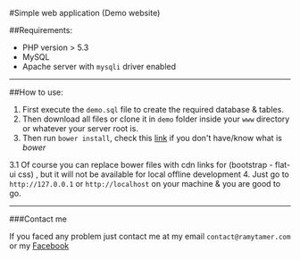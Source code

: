 #Simple web application (Demo website)

##Requirements:

- PHP version > 5.3 
- MySQL
- Apache server with `mysqli` driver enabled

---

##How to use:

1. First execute the `demo.sql` file to create the required database & tables.
2. Then download all files or clone it in `demo` folder inside your `www` directory or whatever your server root is.
3. Then run `bower install`, check this [link](http://bower.io) if you don't have/know what is *bower* 

  3.1 Of course you can replace bower files with cdn links for (bootstrap - flat-ui css) , but it will not be available for local offline development
4. Just go to `http://127.0.0.1` or `http://localhost` on your machine & you are good to go.

---

###Contact me

If you faced any problem just contact me at my email `contact@ramytamer.com` or my [Facebook](https://fb.com/ramy.romaniga)
